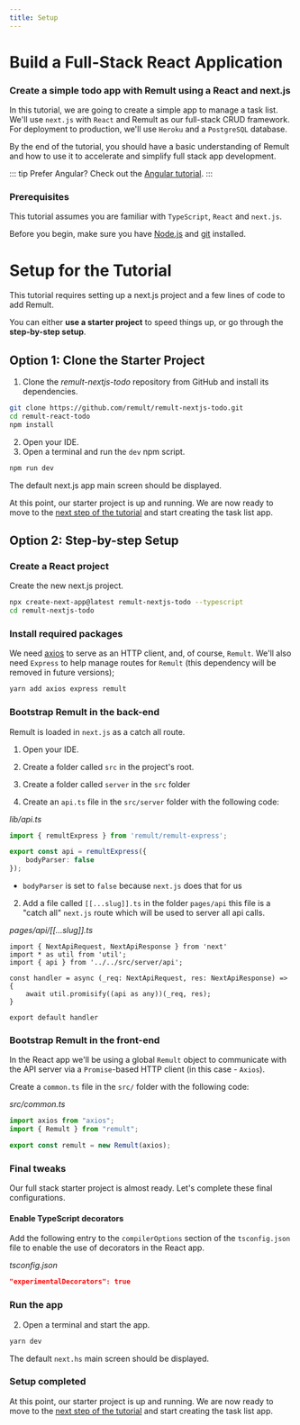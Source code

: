 ```yaml
---
title: Setup
---
```


# Build a Full-Stack React Application

### Create a simple todo app with Remult using a React and next.js

In this tutorial, we are going to create a simple app to manage a task list. We'll use `next.js` with `React`  and Remult as our full-stack CRUD framework. For deployment to production, we'll use `Heroku` and a `PostgreSQL` database. 

By the end of the tutorial, you should have a basic understanding of Remult and how to use it to accelerate and simplify full stack app development.

::: tip Prefer Angular?
Check out the [Angular tutorial](../angular/).
:::

### Prerequisites

This tutorial assumes you are familiar with `TypeScript`, `React` and `next.js`.

Before you begin, make sure you have [Node.js](https://nodejs.org) and [git](https://git-scm.com/) installed. <!-- consider specifying Node minimum version with npm -->

# Setup for the Tutorial
This tutorial requires setting up a next.js project and a few lines of code to add Remult.

You can either **use a starter project** to speed things up, or go through the **step-by-step setup**.

## Option 1: Clone the Starter Project

1. Clone the *remult-nextjs-todo* repository from GitHub and install its dependencies.

```sh
git clone https://github.com/remult/remult-nextjs-todo.git
cd remult-react-todo
npm install
```

2. Open your IDE.
3. Open a terminal and run the `dev` npm script.

```sh
npm run dev
```

The default next.js app main screen should be displayed.

At this point, our starter project is up and running. We are now ready to move to the [next step of the tutorial](./entities.md) and start creating the task list app.

## Option 2: Step-by-step Setup

### Create a React project
Create the new next.js project.
```sh
npx create-next-app@latest remult-nextjs-todo --typescript
cd remult-nextjs-todo
```

### Install required packages
We need [axios](https://axios-http.com/) to serve as an HTTP client, and, of course, `Remult`. We'll also need `Express` to help manage routes for `Remult` (this dependency will be removed in future versions);
```sh
yarn add axios express remult
```

### Bootstrap Remult in the back-end
Remult is loaded in `next.js` as a catch all route.

1. Open your IDE.

2. Create a folder called `src` in the project's root.

3. Create a folder called `server` in the `src` folder

3. Create an `api.ts` file in the `src/server` folder with the following code:

*lib/api.ts*
```ts
import { remultExpress } from 'remult/remult-express';

export const api = remultExpress({
    bodyParser: false
});
```

* `bodyParser` is set to `false` because `next.js` does that for us

2. Add a file called `[[...slug]].ts` in the folder `pages/api` this file is a "catch all" `next.js` route which will be used to server all api calls.

*pages/api/[[...slug]].ts*
```ts{2,5}
import { NextApiRequest, NextApiResponse } from 'next'
import * as util from 'util';
import { api } from '../../src/server/api';

const handler = async (_req: NextApiRequest, res: NextApiResponse) => {
    await util.promisify((api as any))(_req, res);
}

export default handler
```

### Bootstrap Remult in the front-end

In the React app we'll be using a global `Remult` object to communicate with the API server via a `Promise`-based HTTP client (in this case - `Axios`).

Create a `common.ts` file in the `src/` folder with the following code:

*src/common.ts*
```ts
import axios from "axios";
import { Remult } from "remult";

export const remult = new Remult(axios); 
```


### Final tweaks

Our full stack starter project is almost ready. Let's complete these final configurations.
#### Enable TypeScript decorators 

Add the following entry to the `compilerOptions` section of the `tsconfig.json` file to enable the use of decorators in the React app.
   
*tsconfig.json*
```json
"experimentalDecorators": true
```

### Run the app
   
2. Open a terminal and start the app.
```sh
yarn dev
```

The default `next.hs` main screen should be displayed.


### Setup completed
At this point, our starter project is up and running. We are now ready to move to the [next step of the tutorial](./entities.md) and start creating the task list app.
